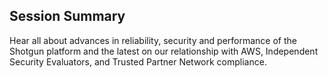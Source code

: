## Session Summary

Hear all about advances in reliability, security and performance of the Shotgun platform and the latest on our relationship with AWS, Independent Security Evaluators, and Trusted Partner Network compliance.

